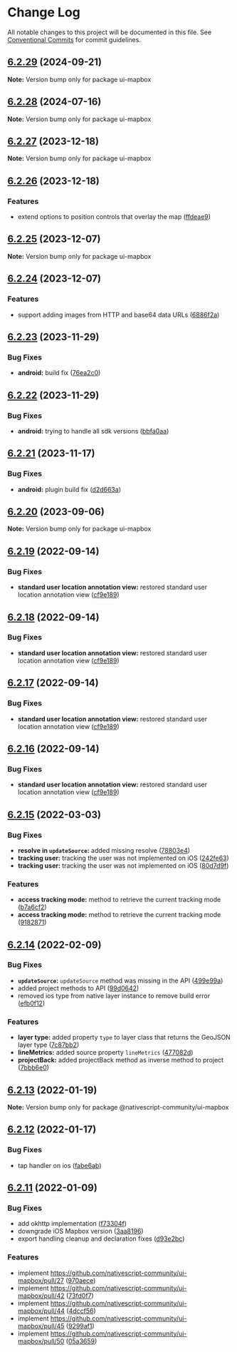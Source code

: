 # Change Log

All notable changes to this project will be documented in this file.
See [Conventional Commits](https://conventionalcommits.org) for commit guidelines.

## [6.2.29](https://github.com/nativescript-community/ui-mapbox/compare/v6.2.28...v6.2.29) (2024-09-21)

**Note:** Version bump only for package ui-mapbox

## [6.2.28](https://github.com/nativescript-community/ui-mapbox/compare/v6.2.27...v6.2.28) (2024-07-16)

**Note:** Version bump only for package ui-mapbox

## [6.2.27](https://github.com/nativescript-community/ui-mapbox/compare/v6.2.26...v6.2.27) (2023-12-18)

**Note:** Version bump only for package ui-mapbox

## [6.2.26](https://github.com/nativescript-community/ui-mapbox/compare/v6.2.25...v6.2.26) (2023-12-18)

### Features

* extend options to position controls that overlay the map ([ffdeae9](https://github.com/nativescript-community/ui-mapbox/commit/ffdeae937ddde42ea4c5f94661e9832300ef6e10))

## [6.2.25](https://github.com/nativescript-community/ui-mapbox/compare/v6.2.24...v6.2.25) (2023-12-07)

**Note:** Version bump only for package ui-mapbox

## [6.2.24](https://github.com/nativescript-community/ui-mapbox/compare/v6.2.23...v6.2.24) (2023-12-07)

### Features

* support adding images from HTTP and base64 data URLs ([6886f2a](https://github.com/nativescript-community/ui-mapbox/commit/6886f2aa76defb173d6ade9c5a9cd91d705b6e1c))

## [6.2.23](https://github.com/nativescript-community/ui-mapbox/compare/v6.2.22...v6.2.23) (2023-11-29)

### Bug Fixes

* **android:** build fix ([76ea2c0](https://github.com/nativescript-community/ui-mapbox/commit/76ea2c08c247dfecdfb1d08f1d2ae3f4ce43bc84))

## [6.2.22](https://github.com/nativescript-community/ui-mapbox/compare/v6.2.21...v6.2.22) (2023-11-29)

### Bug Fixes

* **android:** trying to handle all sdk versions ([bbfa0aa](https://github.com/nativescript-community/ui-mapbox/commit/bbfa0aa5c16750bbcd3c331be18b9a6bf35f4d49))

## [6.2.21](https://github.com/nativescript-community/ui-mapbox/compare/v6.2.20...v6.2.21) (2023-11-17)

### Bug Fixes

* **android:** plugin build fix ([d2d663a](https://github.com/nativescript-community/ui-mapbox/commit/d2d663a7f2c15bae8e568ff77b42405b0244eb64))

## [6.2.20](https://github.com/nativescript-community/ui-mapbox/compare/v6.2.19...v6.2.20) (2023-09-06)

**Note:** Version bump only for package ui-mapbox

## [6.2.19](https://github.com/nativescript-community/ui-mapbox/compare/v6.2.15...v6.2.19) (2022-09-14)

### Bug Fixes

* **standard user location annotation view:** restored standard user location annotation view ([cf9e189](https://github.com/nativescript-community/ui-mapbox/commit/cf9e189e9fc461b5e20f9c3c06aec3f9927e5153))

## [6.2.18](https://github.com/nativescript-community/ui-mapbox/compare/v6.2.15...v6.2.18) (2022-09-14)

### Bug Fixes

* **standard user location annotation view:** restored standard user location annotation view ([cf9e189](https://github.com/nativescript-community/ui-mapbox/commit/cf9e189e9fc461b5e20f9c3c06aec3f9927e5153))

## [6.2.17](https://github.com/nativescript-community/ui-mapbox/compare/v6.2.15...v6.2.17) (2022-09-14)

### Bug Fixes

* **standard user location annotation view:** restored standard user location annotation view ([cf9e189](https://github.com/nativescript-community/ui-mapbox/commit/cf9e189e9fc461b5e20f9c3c06aec3f9927e5153))

## [6.2.16](https://github.com/nativescript-community/ui-mapbox/compare/v6.2.15...v6.2.16) (2022-09-14)

### Bug Fixes

* **standard user location annotation view:** restored standard user location annotation view ([cf9e189](https://github.com/nativescript-community/ui-mapbox/commit/cf9e189e9fc461b5e20f9c3c06aec3f9927e5153))

## [6.2.15](https://github.com/nativescript-community/ui-mapbox/compare/v6.2.14...v6.2.15) (2022-03-03)

### Bug Fixes

* **resolve in `updateSource`:** added missing resolve ([78803e4](https://github.com/nativescript-community/ui-mapbox/commit/78803e460b0689f9495c3f87f29774640ca9f5da))
* **tracking user:** tracking the user was not implemented on iOS ([242fe63](https://github.com/nativescript-community/ui-mapbox/commit/242fe635391088af29bd74dab5b11431340305df))
* **tracking user:** tracking the user was not implemented on iOS ([80d7d9f](https://github.com/nativescript-community/ui-mapbox/commit/80d7d9f5f5219a669db260b70a57d08f5d41d383))

### Features

* **access tracking mode:** method to retrieve the current tracking mode ([b7a6cf2](https://github.com/nativescript-community/ui-mapbox/commit/b7a6cf2119969fd5daa304b69497cc9c5f9ca834))
* **access tracking mode:** method to retrieve the current tracking mode ([9182871](https://github.com/nativescript-community/ui-mapbox/commit/9182871d281ad181a5596a9500f6a8e4dfba2b07))

## [6.2.14](https://github.com/nativescript-community/ui-mapbox/compare/v6.2.13...v6.2.14) (2022-02-09)

### Bug Fixes

* **`updateSource`:** `updateSource` method was missing in the API ([499e99a](https://github.com/nativescript-community/ui-mapbox/commit/499e99a8c59e06b0387f84321bc89940d224abb0))
* added project methods to API ([99d0642](https://github.com/nativescript-community/ui-mapbox/commit/99d06422767834046018ba2aace6257a413b720e))
* removed ios type from native layer instance to remove build error ([efb0f12](https://github.com/nativescript-community/ui-mapbox/commit/efb0f12eed40114581cfa94eae6daf30f0b1d53e))

### Features

* **layer type:** added property `type` to layer class that returns the GeoJSON layer type ([7c87bb2](https://github.com/nativescript-community/ui-mapbox/commit/7c87bb2086eeff65139818120cc1c20c28ad12c3))
* **lineMetrics:** added source property `lineMetrics` ([477082d](https://github.com/nativescript-community/ui-mapbox/commit/477082db32077fc04005e6ee1ad5595d5511b0e9))
* **projectBack:** added projectBack method as inverse method to project ([7bbb6e0](https://github.com/nativescript-community/ui-mapbox/commit/7bbb6e0a1c5895f4825ed60ac55aca41e0a35835))

## [6.2.13](https://github.com/nativescript-community/ui-mapbox/compare/v6.2.12...v6.2.13) (2022-01-19)

**Note:** Version bump only for package @nativescript-community/ui-mapbox

## [6.2.12](https://github.com/nativescript-community/ui-mapbox/compare/v6.2.11...v6.2.12) (2022-01-17)

### Bug Fixes

* tap handler on ios ([fabe6ab](https://github.com/nativescript-community/ui-mapbox/commit/fabe6abedbb8d03fa2e220272f604b6528ebd196))

## [6.2.11](https://github.com/nativescript-community/ui-mapbox/compare/v6.2.10...v6.2.11) (2022-01-09)

### Bug Fixes

* add okhttp implementation ([f73304f](https://github.com/nativescript-community/ui-mapbox/commit/f73304faf9fae447bf0e56c794ed818d2357d887))
* downgrade iOS Mapbox version ([3aa8196](https://github.com/nativescript-community/ui-mapbox/commit/3aa8196259497799a2f8c1019b0210b9834bb2cf))
* export handling cleanup and declaration fixes ([d93e2bc](https://github.com/nativescript-community/ui-mapbox/commit/d93e2bcbb1eecdd3a7fcf9ebdc83caceb4248bab))

### Features

* implement https://github.com/nativescript-community/ui-mapbox/pull/27 ([970aece](https://github.com/nativescript-community/ui-mapbox/commit/970aecef1b76663db404bb978d47c1cda767ecd1))
* implement https://github.com/nativescript-community/ui-mapbox/pull/42 ([73fd0f7](https://github.com/nativescript-community/ui-mapbox/commit/73fd0f72aab045ca449ef35bdba9f9bbd75cb93a))
* implement https://github.com/nativescript-community/ui-mapbox/pull/44 ([4dccf56](https://github.com/nativescript-community/ui-mapbox/commit/4dccf5674ceb8d7cb8095c5aff61d401e3432782))
* implement https://github.com/nativescript-community/ui-mapbox/pull/45 ([9299af1](https://github.com/nativescript-community/ui-mapbox/commit/9299af132d69856d0d317adebcef25544145cfae))
* implement https://github.com/nativescript-community/ui-mapbox/pull/50 ([05a3659](https://github.com/nativescript-community/ui-mapbox/commit/05a3659b6b4398678c916472fe23d560c963155e))
